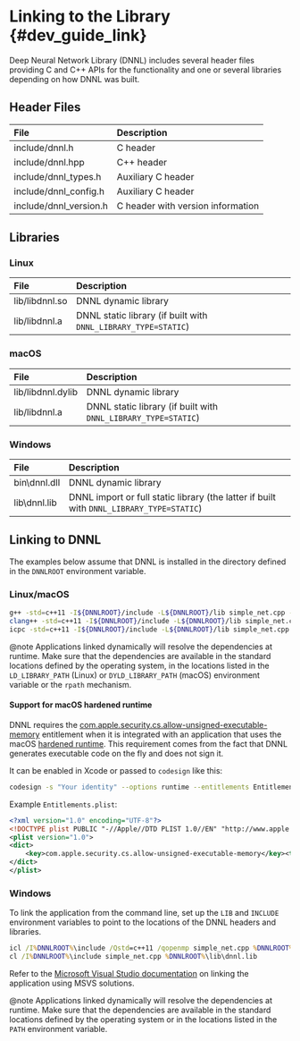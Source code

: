 Linking to the Library {#dev_guide_link}
===========================================

Deep Neural Network Library (DNNL)
includes several header files providing C and C++ APIs for the functionality
and one or several libraries depending on how DNNL was built.

## Header Files

| File                   | Description
| :---                   | :---
| include/dnnl.h         | C header
| include/dnnl.hpp       | C++ header
| include/dnnl_types.h   | Auxiliary C header
| include/dnnl_config.h  | Auxiliary C header
| include/dnnl_version.h | C header with version information

## Libraries

### Linux

| File                | Description
| :---                | :---
| lib/libdnnl.so      | DNNL dynamic library
| lib/libdnnl.a       | DNNL static library (if built with `DNNL_LIBRARY_TYPE=STATIC`)

### macOS

| File                   | Description
| :---                   | :---
| lib/libdnnl.dylib      | DNNL dynamic library
| lib/libdnnl.a          | DNNL static library (if built with `DNNL_LIBRARY_TYPE=STATIC`)

### Windows

| File         | Description
| :---         | :---
| bin\dnnl.dll | DNNL dynamic library
| lib\dnnl.lib | DNNL import or full static library (the latter if built with `DNNL_LIBRARY_TYPE=STATIC`)

## Linking to DNNL

The examples below assume that DNNL is installed in the directory
defined in the `DNNLROOT` environment variable.

### Linux/macOS

~~~sh
g++ -std=c++11 -I${DNNLROOT}/include -L${DNNLROOT}/lib simple_net.cpp -ldnnl
clang++ -std=c++11 -I${DNNLROOT}/include -L${DNNLROOT}/lib simple_net.cpp -ldnnl
icpc -std=c++11 -I${DNNLROOT}/include -L${DNNLROOT}/lib simple_net.cpp -ldnnl
~~~

@note
Applications linked dynamically will resolve the dependencies at runtime. Make
sure that the dependencies are available in the standard locations defined by
the operating system, in the locations listed in the `LD_LIBRARY_PATH` (Linux)
or `DYLD_LIBRARY_PATH` (macOS) environment variable or the `rpath` mechanism.

#### Support for macOS hardened runtime

DNNL requires the
[com.apple.security.cs.allow-unsigned-executable-memory](https://developer.apple.com/documentation/bundleresources/entitlements/com_apple_security_cs_allow-unsigned-executable-memory)
entitlement when it is integrated with an application that uses the macOS
[hardened runtime](https://developer.apple.com/documentation/security/hardened_runtime_entitlements).
This requirement comes from the fact that DNNL generates executable code on
the fly and does not sign it.

It can be enabled in Xcode or passed to `codesign` like this:
~~~sh
codesign -s "Your identity" --options runtime --entitlements Entitlements.plist [other options...] /path/to/libdnnl.dylib
~~~

Example `Entitlements.plist`:
~~~xml
<?xml version="1.0" encoding="UTF-8"?>
<!DOCTYPE plist PUBLIC "-//Apple//DTD PLIST 1.0//EN" "http://www.apple.com/DTDs/PropertyList-1.0.dtd">
<plist version="1.0">
<dict>
    <key>com.apple.security.cs.allow-unsigned-executable-memory</key><true/>
</dict>
</plist>
~~~

### Windows

To link the application from the command line, set up the `LIB` and `INCLUDE`
environment variables to point to the locations of the DNNL headers and
libraries.

~~~bat
icl /I%DNNLROOT%\include /Qstd=c++11 /qopenmp simple_net.cpp %DNNLROOT%\lib\dnnl.lib
cl /I%DNNLROOT%\include simple_net.cpp %DNNLROOT%\lib\dnnl.lib
~~~

Refer to the
[Microsoft Visual Studio documentation](https://docs.microsoft.com/en-us/cpp/build/walkthrough-creating-and-using-a-dynamic-link-library-cpp?view=vs-2017)
on linking the application using MSVS solutions.

@note
Applications linked dynamically will resolve the dependencies at runtime.
Make sure that the dependencies are available in the standard locations
defined by the operating system or in the locations listed in the `PATH`
environment variable.

